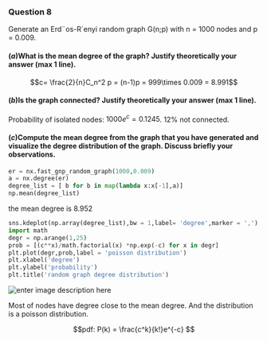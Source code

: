 ### Question 8
Generate an Erd¨os-R´enyi random graph G(n;p) with n = 1000 nodes and p = 0.009.
#### ($a$)What is the mean degree of the graph? Justify theoretically your answer (max 1 line).

$$c= \frac{2}{n}C_n^2 p = (n-1)p = 999\times 0.009 = 8.991$$
#### ($b$)Is the graph connected? Justify theoretically your answer (max 1 line).
Probability of isolated nodes: $1000e^c = 0.1245$. 12% not connected.
#### ($c$)Compute the mean degree from the graph that you have generated and visualize the degree distribution of the graph. Discuss briefly your observations.
```python
er = nx.fast_gnp_random_graph(1000,0.009)
a = nx.degree(er)
degree_list = [ b for b in map(lambda x:x[-1],a)]
np.mean(degree_list)
```
the mean degree is 8.952
```python
sns.kdeplot(np.array(degree_list),bw = 1,label= 'degree',marker = ',')
import math
degr = np.arange(1,25)
prob = [(c**x)/math.factorial(x) *np.exp(-c) for x in degr]
plt.plot(degr,prob,label = 'poisson distribution')
plt.xlabel('degree')
plt.ylabel('probability')
plt.title('random graph degree distribution')
```
![enter image description here](https://lh3.googleusercontent.com/ek4TxEUjejdDP0PvDDa57A6NPt56UFigHV01aqp5DCpxpbpnQLQcbdfyOFXteOy0LVf_XgJw1ElPqA)

Most of nodes have degree close to the mean degree. And the distribution is a poisson distribution.

$$pdf: P(k) = \frac{c^k}{k!}e^{-c} $$
<!--stackedit_data:
eyJoaXN0b3J5IjpbNDE4NjQ5OF19
-->